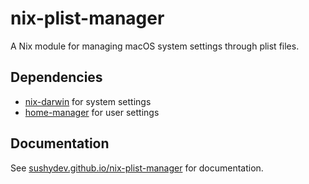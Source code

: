 # nix-plist-manager

A Nix module for managing macOS system settings through plist files.

## Dependencies

- [nix-darwin](https://github.com/nix-darwin/nix-darwin) for system settings
- [home-manager](https://github.com/nix-community/home-manager) for user settings

## Documentation

See [sushydev.github.io/nix-plist-manager](https://sushydev.github.io/nix-plist-manager/) for documentation.
